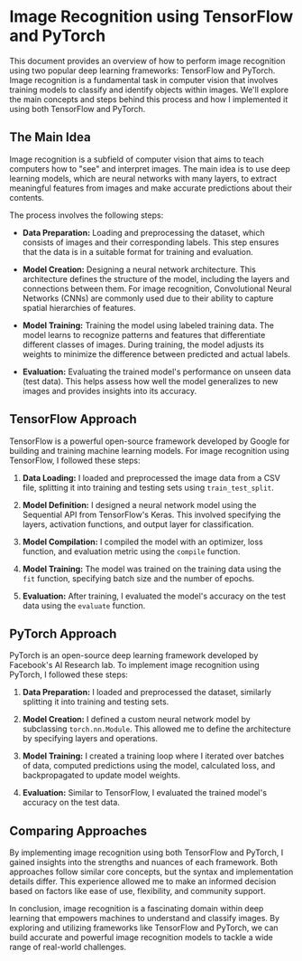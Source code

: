 # Image Recognition using TensorFlow and PyTorch

This document provides an overview of how to perform image recognition using two popular deep learning frameworks: TensorFlow and PyTorch. Image recognition is a fundamental task in computer vision that involves training models to classify and identify objects within images. We'll explore the main concepts and steps behind this process and how I implemented it using both TensorFlow and PyTorch.

## The Main Idea

Image recognition is a subfield of computer vision that aims to teach computers how to "see" and interpret images. The main idea is to use deep learning models, which are neural networks with many layers, to extract meaningful features from images and make accurate predictions about their contents.

The process involves the following steps:

- **Data Preparation:** Loading and preprocessing the dataset, which consists of images and their corresponding labels. This step ensures that the data is in a suitable format for training and evaluation.

- **Model Creation:** Designing a neural network architecture. This architecture defines the structure of the model, including the layers and connections between them. For image recognition, Convolutional Neural Networks (CNNs) are commonly used due to their ability to capture spatial hierarchies of features.

- **Model Training:** Training the model using labeled training data. The model learns to recognize patterns and features that differentiate different classes of images. During training, the model adjusts its weights to minimize the difference between predicted and actual labels.

- **Evaluation:** Evaluating the trained model's performance on unseen data (test data). This helps assess how well the model generalizes to new images and provides insights into its accuracy.

## TensorFlow Approach

TensorFlow is a powerful open-source framework developed by Google for building and training machine learning models. For image recognition using TensorFlow, I followed these steps:

1. **Data Loading:** I loaded and preprocessed the image data from a CSV file, splitting it into training and testing sets using `train_test_split`.

2. **Model Definition:** I designed a neural network model using the Sequential API from TensorFlow's Keras. This involved specifying the layers, activation functions, and output layer for classification.

3. **Model Compilation:** I compiled the model with an optimizer, loss function, and evaluation metric using the `compile` function.

4. **Model Training:** The model was trained on the training data using the `fit` function, specifying batch size and the number of epochs.

5. **Evaluation:** After training, I evaluated the model's accuracy on the test data using the `evaluate` function.

## PyTorch Approach

PyTorch is an open-source deep learning framework developed by Facebook's AI Research lab. To implement image recognition using PyTorch, I followed these steps:

1. **Data Preparation:** I loaded and preprocessed the dataset, similarly splitting it into training and testing sets.

2. **Model Creation:** I defined a custom neural network model by subclassing `torch.nn.Module`. This allowed me to define the architecture by specifying layers and operations.

3. **Model Training:** I created a training loop where I iterated over batches of data, computed predictions using the model, calculated loss, and backpropagated to update model weights.

4. **Evaluation:** Similar to TensorFlow, I evaluated the trained model's accuracy on the test data.

## Comparing Approaches

By implementing image recognition using both TensorFlow and PyTorch, I gained insights into the strengths and nuances of each framework. Both approaches follow similar core concepts, but the syntax and implementation details differ. This experience allowed me to make an informed decision based on factors like ease of use, flexibility, and community support.

In conclusion, image recognition is a fascinating domain within deep learning that empowers machines to understand and classify images. By exploring and utilizing frameworks like TensorFlow and PyTorch, we can build accurate and powerful image recognition models to tackle a wide range of real-world challenges.

